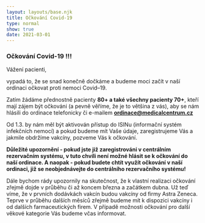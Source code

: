 ```yaml
---
layout: layouts/base.njk
title: Očkování Covid-19
type: normal
show: true
date: 2021-03-01
---
```

<h3 class="text-x"><strong>Očkování Covid-19 !!!</strong></h3>

Vážení pacienti,

vypadá to, že se snad konečně dočkáme a budeme moci začít v naší ordinaci očkovat proti nemoci Covid–19.

Zatím žádáme přednostně pacienty <strong class="text-x">80+ a také všechny pacienty 70+</strong>, kteří mají zájem být očkováni (a pevně věříme, že je to většina z&nbsp;vás), 
aby se nám hlásili do ordinace telefonicky či e-mailem **ordinace@medicalcentrum.cz**


Od 1.3. by nám měl být aktivován přístup do ISINu (informační systém infekčních nemocí) a pokud budeme mít Vaše údaje, zaregistrujeme Vás a jakmile obdržíme vakcíny, pozveme Vás k&nbsp;očkování.


<strong class="text-x">Důležité upozornění - pokud jste již zaregistrováni v centrálním rezervačním systému, v tuto chvíli není možné hlásit se k očkování do naší ordinace. 
A naopak - pokud budete chtít využít očkování v&nbsp;naší ordinaci, již se neobjednávejte do centrálního rezervačního systému!</strong>


Dále bychom rády upozornily na skutečnost, že k&nbsp;vlastní realizaci očkování zřejmě dojde v&nbsp;průběhu či až koncem března a začátkem dubna.
Už teď víme, že v&nbsp;prvních dodávkách vakcín budou vakcíny od firmy Astra Zeneca. 
Teprve v průběhu dalších měsíců zřejmě budeme mít k&nbsp;dispozici vakcíny i od dalších farmaceutických firem.
V případě možnosti očkování pro další věkové kategorie Vás budeme včas informovat.